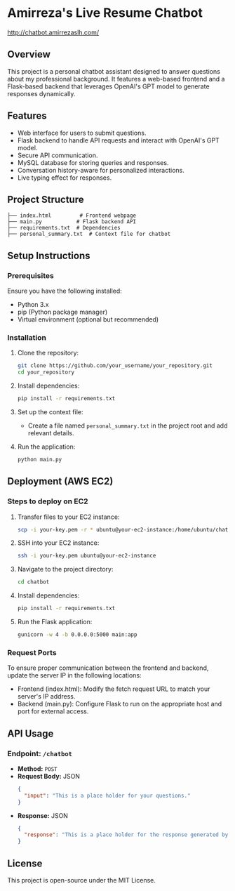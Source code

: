 # Amirreza's Live Resume Chatbot

http://chatbot.amirrezaslh.com/

## Overview

This project is a personal chatbot assistant designed to answer questions about my professional background. It features a web-based frontend and a Flask-based backend that leverages OpenAI's GPT model to generate responses dynamically.

## Features

- Web interface for users to submit questions.
- Flask backend to handle API requests and interact with OpenAI's GPT model.
- Secure API communication.
- MySQL database for storing queries and responses.
- Conversation history-aware for personalized interactions.
- Live typing effect for responses.

## Project Structure

```
├── index.html         # Frontend webpage
├── main.py           # Flask backend API
├── requirements.txt  # Dependencies
├── personal_summary.txt  # Context file for chatbot
```

## Setup Instructions

### Prerequisites

Ensure you have the following installed:

- Python 3.x
- pip (Python package manager)
- Virtual environment (optional but recommended)

### Installation

1. Clone the repository:

   ```bash
   git clone https://github.com/your_username/your_repository.git
   cd your_repository
   ```

2. Install dependencies:

   ```bash
   pip install -r requirements.txt
   ```

3. Set up the context file:

   - Create a file named `personal_summary.txt` in the project root and add relevant details.

4. Run the application:

   ```bash
   python main.py
   ```

## Deployment (AWS EC2)

### Steps to deploy on EC2

1. Transfer files to your EC2 instance:
   ```bash
   scp -i your-key.pem -r * ubuntu@your-ec2-instance:/home/ubuntu/chatbot
   ```
2. SSH into your EC2 instance:
   ```bash
   ssh -i your-key.pem ubuntu@your-ec2-instance
   ```
3. Navigate to the project directory:
   ```bash
   cd chatbot
   ```
4. Install dependencies:
   ```bash
   pip install -r requirements.txt
   ```
5. Run the Flask application:
   ```bash
   gunicorn -w 4 -b 0.0.0.0:5000 main:app
   ```
### Request Ports

To ensure proper communication between the frontend and backend, update the server IP in the following locations:

- Frontend (index.html): Modify the fetch request URL to match your server's IP address.
- Backend (main.py): Configure Flask to run on the appropriate host and port for external access.

## API Usage

### Endpoint: `/chatbot`

- **Method:** `POST`
- **Request Body:** JSON
  ```json
  {
    "input": "This is a place holder for your questions."
  }
  ```
- **Response:** JSON
  ```json
  {
    "response": "This is a place holder for the response generated by the bot"
  }
  ```

## License

This project is open-source under the MIT License.

